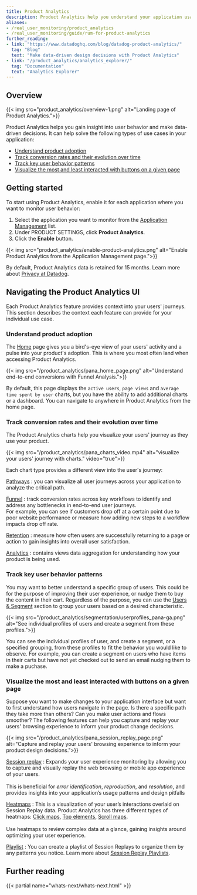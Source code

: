 ```yaml
---
title: Product Analytics
description: Product Analytics help you understand your application usage at a glance.
aliases:
- /real_user_monitoring/product_analytics
- /real_user_monitoring/guide/rum-for-product-analytics
further_reading:
- link: "https://www.datadoghq.com/blog/datadog-product-analytics/"
  tag: "Blog"
  text: "Make data-driven design decisions with Product Analytics"
- link: "/product_analytics/analytics_explorer/"
  tag: "Documentation"
  text: "Analytics Explorer"
---
```


## Overview

{{< img src="product_analytics/overview-1.png" alt="Landing page of Product Analytics.">}}

Product Analytics helps you gain insight into user behavior and make data-driven decisions. It can help solve the following types of use cases in your application:

- [Understand product adoption](#understand-product-adoption)
- [Track conversion rates and their evolution over time](#track-conversion-rates-and-their-evolution-over-time)
- [Track key user behavior patterns](#track-key-user-behavior-patterns)
- [Visualize the most and least interacted with buttons on a given page](#visualize-the-most-and-least-interacted-with-buttons-on-a-given-page)

## Getting started

To start using Product Analytics, enable it for each application where you want to monitor user behavior:

1. Select the application you want to monitor from the [Application Management][9] list.
2. Under PRODUCT SETTINGS, click **Product Analytics**.
3. Click the **Enable** button.

{{< img src="product_analytics/enable-product-analytics.png" alt="Enable Product Analytics from the Application Management page.">}}

By default, Product Analytics data is retained for 15 months. Learn more about [Privacy at Datadog][1].

## Navigating the Product Analytics UI
Each Product Analytics feature provides context into your users' journeys. This section describes the context each feature can provide for your individual use case.

### Understand product adoption
The [Home][3] page gives you a bird's-eye view of your users' activity and a pulse into your product's adoption. This is where you most often land when accessing Product Analytics.

{{< img src="/product_analytics/pana_home_page.png" alt="Understand end-to-end conversions with Funnel Analysis.">}}

By default, this page displays the `active users`, `page views` and `average time spent by user` charts, but you have the ability to add additional charts or a dashboard. You can navigate to anywhere in Product Analytics from the home page. 

### Track conversion rates and their evolution over time
The Product Analytics charts help you visualize your users' journey as they use your product.

{{< img src="/product_analytics/pana_charts_video.mp4" alt="visualize your users' journey with charts." video="true">}}

Each chart type provides a different view into the user's journey:

[Pathways][1]
: you can visualize all user journeys across your application to analyze the critical path.

[Funnel][1]
: track conversion rates across key workflows to identify and address any bottlenecks in end-to-end user journeys. <br> For example, you can see if customers drop off at a certain point due to poor website performance or measure how adding new steps to a workflow impacts drop off rate.

[Retention][1]
:  measure how often users are successfully returning to a page or action to gain insights into overall user satisfaction.

[Analytics][1]
: contains views data aggregation for understanding how your product is being used.


### Track key user behavior patterns
You may want to better understand a specific group of users. This could be for the purpose of improving their user experience, or nudge them to buy the content in their cart. Regardless of the purpose, you can use the [Users & Segment][6] section to group your users based on a desired characteristic.

{{< img src="/product_analytics/segmentation/userprofiles_pana-ga.png" alt="See individual profiles of users and create a segment from these profiles.">}}

You can see the individual profiles of user, and create a segment, or a specified grouping, from these profiles to fit the behavior you would like to observe. For example, you can create a segment on users who have items in their carts but have not yet checked out to send an email nudging them to make a puchase. 


### Visualize the most and least interacted with buttons on a given page
Suppose you want to make changes to your application interface but want to first understand how users navigate in the page. Is there a specific path they take more than others? Can you make user actions and flows smoother? The following features can help you capture and replay your users' browsing experience to inform your product change decisions. 

{{< img src="/product_analytics/pana_session_replay_page.png" alt="Capture and replay your users' browsing experience to inform your product design decisions.">}}

[Session replay][11] 
: Expands your user experience monitoring by allowing you to capture and visually replay the web browsing or mobile app experience of your users. <br><br>This is beneficial for _error identification_, _reproduction_, and _resolution_, and provides insights into your application’s usage patterns and design pitfalls

[Heatmaps][10]
:  This is a visualization of your user’s interactions overlaid on Session Replay data. Product Analytics has three different types of heatmaps: [Click maps][10], [Top elements][10], [Scroll maps][10]. <br><br> Use heatmaps to review complex data at a glance, gaining insights around optimizing your user experience.

[Playlist][12]
: You can create a playlist of Session Replays to organize them by any patterns you notice. Learn more about [Session Replay Playlists][12].
<br>


## Further reading
{{< partial name="whats-next/whats-next.html" >}}

[1]: https://www.datadoghq.com/privacy/
[2]: /product_analytics/charts/user_retention
[3]: https://app.datadoghq.com/product-analytics
[4]: /product_analytics/charts/funnel_analysis
[5]: /product_analytics/charts/pathways
[6]: /product_analytics/segmentation/
[8]: https://app.datadoghq.com/rum/
[9]: https://app.datadoghq.com/rum/list
[10]: /product_analytics/session_replay/heatmaps
[11]: /product_analytics/session_replay/
[12]: /product_analytics/session_replay/playlists

